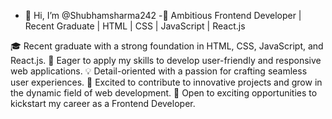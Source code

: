 - 👋 Hi, I’m @Shubhamsharma242
-🚀 Ambitious Frontend Developer | Recent Graduate | HTML | CSS | JavaScript | React.js

🎓 Recent graduate with a strong foundation in HTML, CSS, JavaScript, and React.js.
🔧 Eager to apply my skills to develop user-friendly and responsive web applications.
💡 Detail-oriented with a passion for crafting seamless user experiences.
🌱 Excited to contribute to innovative projects and grow in the dynamic field of web development.
💼 Open to exciting opportunities to kickstart my career as a Frontend Developer.

<!---
Shubhamsharma242/Shubhamsharma242 is a ✨ special ✨ repository because its `README.md` (this file) appears on your GitHub profile.
You can click the Preview link to take a look at your changes.
--->
